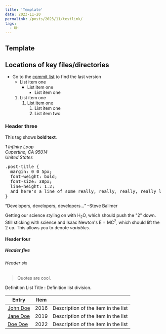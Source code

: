 ```yaml
---
title: 'Template'
date: 2023-11-20
permalink: /posts/2023/11/testlink/
tags:
  - UH   
---
```

 

## Template

## Locations of key files/directories 
* Go to the [commit list](https://github.com/academicpages/academicpages.github.io/commits/master)  to find the last version  
  * List item one
      * List item one
          * List item one
   1. List item one
      1. List item one
          1. List item one
          2. List item two 
### Header three
 This tag shows **bold text**.

<address>
  1 Infinite Loop<br /> Cupertino, CA 95014<br /> United States
</address>
 
<pre>
.post-title {
  margin: 0 0 5px;
  font-weight: bold;
  font-size: 38px;
  line-height: 1.2;
  and here's a line of some really, really, really, really long text, just to see how the PRE tag handles it and to find out how it overflows;
}
</pre>
 
<q>Developers, developers, developers&#8230;</q> &#8211;Steve Ballmer
 
Getting our science styling on with H<sub>2</sub>O, which should push the "2" down.
Still sticking with science and Isaac Newton's E = MC<sup>2</sup>, which should lift the 2 up.
This allows you to denote <var>variables</var>.  
#### Header four

##### Header five

###### Header six   
 
> Quotes are cool.

Definition List Title
:   Definition list division.
 
| Entry            | Item   |                                                              |
| --------         | ------ | ------------------------------------------------------------ |
| [John Doe](#)    | 2016   | Description of the item in the list                          |
| [Jane Doe](#)    | 2019   | Description of the item in the list                          |
| [Doe Doe](#)     | 2022   | Description of the item in the list                          |
 
  
